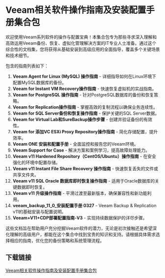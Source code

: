 # Veeam相关软件操作指南及安装配置手册集合包

欢迎使用Veeam系列软件的操作与配置宝典！本集合包专为那些寻求深入理解和高效运用Veeam备份、恢复、虚拟化管理解决方案的IT专业人士准备。通过这个综合性的文档集，您将获得从基础安装到高级应用的全面指导，覆盖多个关键场景和技术细节。

包含的指南列表如下：

1. **Veeam Agent for Linux (MySQL) 操作指南** - 详细指导如何在Linux环境下配置MySQL数据库的备份。
2. **Veeam for Instant VM Recovery操作指南** - 快速恢复虚拟机的实战指南。
3. **Veeam for PostgreSQL 操作指南** - 针对PostgreSQL数据库的备份和恢复策略。
4. **Veeam for Replication操作指南** - 掌握高效的复制流程以确保业务连续性。
5. **Veeam for SQL Server备份和恢复操作指南** - 保护关键的SQL Server数据。
6. **Veeam for Virtual Lab和SureBackup操作步骤** - 创建并验证备份的有效性。
7. **Veeam for 添加VC ESXi Proxy Repository操作指南** - 简化存储配置，提升效率。
8. **Veeam ONE 安装和配置手册** - 全面监控和报告您的Veeam环境。
9. **Veeam Support for Case** - 解决方案和案例学习，提高故障处理能力。
10. **Veeam v11 Hardened Repository（CentOS/Ubuntu）操作指南** - 在安全强化的环境中配置存储。
11. **Veeam v11 Instant File Share Recovery 操作指南** - 快速恢复丢失的文件或共享文件夹。
12. **Veeam v11 SQL Oracle 数据库即时恢复操作指南** - 适用于Oracle数据库的关键数据即时恢复。
13. **Veeam v11 升级操作指南** - 平滑过渡至最新版本，确保兼容性和新功能利用。
14. **veeam_backup_11_0_安装配置手册 0327** - Veeam Backup & Replication v11的基础安装与配置说明。
15. **Veeam+V11+CDP部署配置指南-V3** - 实现持续数据保护的详尽步骤。

这些文档旨在帮助用户充分挖掘Veeam软件的潜力，无论是初次接触还是希望深化理解的高级用户，都能在这个集合中找到宝贵的知识和支持。请根据具体需求选择相应的指南，优化您的备份策略和系统管理流程。

## 下载链接

[Veeam相关软件操作指南及安装配置手册集合包](https://pan.quark.cn/s/5ac92efc6c57)